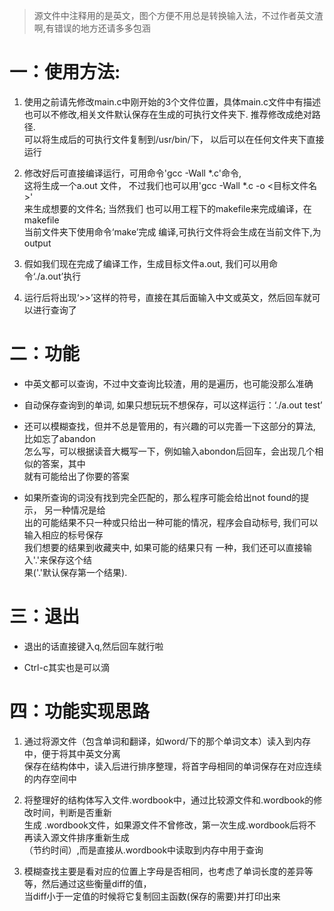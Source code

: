 >源文件中注释用的是英文，图个方便不用总是转换输入法，不过作者英文渣啊,有错误的地方还请多多包涵  

# 一：使用方法:

1. 使用之前请先修改main.c中刚开始的3个文件位置，具体main.c文件中有描述  
也可以不修改,相关文件默认保存在生成的可执行文件夹下. 推荐修改成绝对路径.  
可以将生成后的可执行文件复制到/usr/bin/下，   以后可以在任何文件夹下直接运行  

2. 修改好后可直接编译运行，可用命令'gcc -Wall *.c'命令,   
这将生成一个a.out 文件， 不过我们也可以用'gcc -Wall *.c -o <目标文件名>'   
来生成想要的文件名; 当然我们 也可以用工程下的makefile来完成编译，在makefile  
当前文件夹下使用命令‘make’完成 编译,可执行文件将会生成在当前文件下,为output

3. 假如我们现在完成了编译工作，生成目标文件a.out, 我们可以用命令‘./a.out’执行  

4. 运行后将出现‘>>’这样的符号，直接在其后面输入中文或英文，然后回车就可以进行查询了  

# 二：功能

* 中英文都可以查询，不过中文查询比较渣，用的是遍历，也可能没那么准确

* 自动保存查询到的单词, 如果只想玩玩不想保存，可以这样运行：‘./a.out test’

* 还可以模糊查找，但并不总是管用的，有兴趣的可以完善一下这部分的算法, 比如忘了abandon  
怎么写，可以根据读音大概写一下，例如输入abondon后回车，会出现几个相似的答案，其中  
就有可能给出了你要的答案

* 如果所查询的词没有找到完全匹配的，那么程序可能会给出not found的提示， 另一种情况是给  
出的可能结果不只一种或只给出一种可能的情况，程序会自动标号, 我们可以输入相应的标号保存  
我们想要的结果到收藏夹中, 如果可能的结果只有 一种，我们还可以直接输入'.'来保存这个结  
果('.'默认保存第一个结果).

# 三：退出


* 退出的话直接键入q,然后回车就行啦  

* Ctrl-c其实也是可以滴

# 四：功能实现思路

1. 通过将源文件（包含单词和翻译，如word/下的那个单词文本）读入到内存中，便于将其中英文分离  
保存在结构体中，读入后进行排序整理，将首字母相同的单词保存在对应连续的内存空间中  

2. 将整理好的结构体写入文件.wordbook中，通过比较源文件和.wordbook的修改时间，判断是否重新  
生成 .wordbook文件，如果源文件不曾修改，第一次生成.wordbook后将不再读入源文件排序重新生成  
（节约时间）,而是直接从.wordbook中读取到内存中用于查询

3. 模糊查找主要是看对应的位置上字母是否相同，也考虑了单词长度的差异等等，然后通过这些衡量diff的值，  
当diff小于一定值的时候将它复制回主函数(保存的需要)并打印出来  
